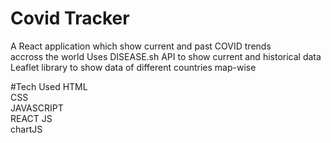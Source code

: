 # Covid Tracker
A React application which show current and past COVID trends <br/>
accross the world
Uses DISEASE.sh API to show current and historical data <br/>
Leaflet library to show data of different countries map-wise <br/>

#Tech Used
HTML <br/>
CSS <br/>
JAVASCRIPT <br/>
REACT JS  <br/>
chartJS <br/>
